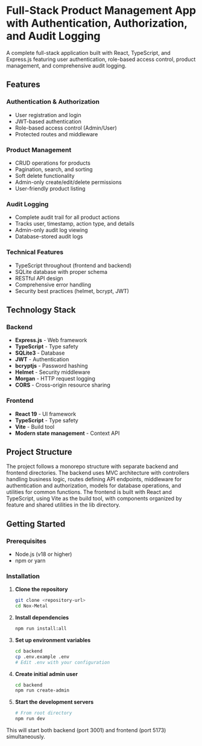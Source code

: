 # Full-Stack Product Management App with Authentication, Authorization, and Audit Logging

A complete full-stack application built with React, TypeScript, and Express.js featuring user authentication, role-based access control, product management, and comprehensive audit logging.

## Features

### Authentication & Authorization
- User registration and login
- JWT-based authentication
- Role-based access control (Admin/User)
- Protected routes and middleware

### Product Management
- CRUD operations for products
- Pagination, search, and sorting
- Soft delete functionality
- Admin-only create/edit/delete permissions
- User-friendly product listing

### Audit Logging
- Complete audit trail for all product actions
- Tracks user, timestamp, action type, and details
- Admin-only audit log viewing
- Database-stored audit logs

### Technical Features
- TypeScript throughout (frontend and backend)
- SQLite database with proper schema
- RESTful API design
- Comprehensive error handling
- Security best practices (helmet, bcrypt, JWT)

## Technology Stack

### Backend
- **Express.js** - Web framework
- **TypeScript** - Type safety
- **SQLite3** - Database
- **JWT** - Authentication
- **bcryptjs** - Password hashing
- **Helmet** - Security middleware
- **Morgan** - HTTP request logging
- **CORS** - Cross-origin resource sharing

### Frontend
- **React 19** - UI framework
- **TypeScript** - Type safety
- **Vite** - Build tool
- **Modern state management** - Context API

## Project Structure

The project follows a monorepo structure with separate backend and frontend directories. The backend uses MVC architecture with controllers handling business logic, routes defining API endpoints, middleware for authentication and authorization, models for database operations, and utilities for common functions. The frontend is built with React and TypeScript, using Vite as the build tool, with components organized by feature and shared utilities in the lib directory.

## Getting Started

### Prerequisites
- Node.js (v18 or higher)
- npm or yarn

### Installation

1. **Clone the repository**
   ```bash
   git clone <repository-url>
   cd Nox-Metal
   ```

2. **Install dependencies**
   ```bash
   npm run install:all
   ```

3. **Set up environment variables**
   ```bash
   cd backend
   cp .env.example .env
   # Edit .env with your configuration
   ```

4. **Create initial admin user**
   ```bash
   cd backend
   npm run create-admin
   ```

5. **Start the development servers**
   ```bash
   # From root directory
   npm run dev
   ```

This will start both backend (port 3001) and frontend (port 5173) simultaneously.
